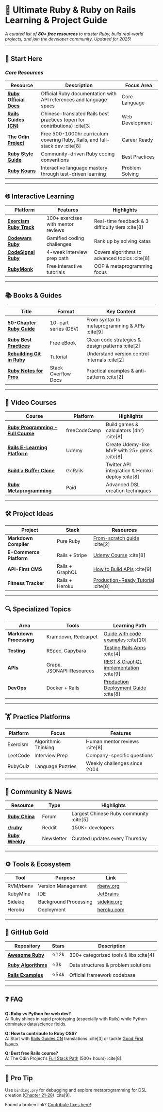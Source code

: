 # 💎 Ultimate Ruby & Ruby on Rails Learning & Project Guide

_A curated list of **80+ free resources** to master Ruby, build real-world projects, and join the developer community. Updated for 2025!_

---

## 🚀 **Start Here**
### _Core Resources_
| Resource | Description | Focus Area |  
|----------|-------------|------------|
| **[Ruby Official Docs](https://ruby-doc.org/)** | Official Ruby documentation with API references and language specs | Core Language |  
| **[Rails Guides (CN)](https://github.com/RubyChinaTranslation/Rails-Guides-China)** | Chinese-translated Rails best practices (open for contributions) :cite[3] | Web Development |  
| **[The Odin Project](https://www.theodinproject.com/paths/full-stack-ruby-on-rails)** | Free 500-1000hr curriculum covering Ruby, Rails, and full-stack dev :cite[8] | Career Ready |  
| **[Ruby Style Guide](https://rubystyle.guide/)** | Community-driven Ruby coding conventions | Best Practices |  
| **[Ruby Koans](https://github.com/edgecase/ruby_koans)** | Interactive language mastery through test-driven learning | Problem Solving |  

---

## 🌐 **Interactive Learning**
| Platform | Features | Highlights |  
|----------|----------|------------|  
| **[Exercism Ruby Track](https://exercism.org/tracks/ruby)** | 100+ exercises with mentor reviews | Real-time feedback & 3 difficulty tiers :cite[8] |  
| **[Codewars Ruby](https://www.codewars.com/kata/search/ruby)** | Gamified coding challenges | Rank up by solving katas |  
| **[CodeSignal Ruby](https://codesignal.com/learn/ruby/)** | 4-week interview prep path | Covers algorithms to advanced topics :cite[8] |  
| **[RubyMonk](https://rubymonk.com/)** | Free interactive tutorials | OOP & metaprogramming focus |  

---

## 📚 **Books & Guides**
| Title | Format | Key Content |  
|-------|--------|-------------|  
| **[50-Chapter Ruby Guide](https://dev.to/mega-tutorials-point)** | 10-part series (DEV) | From syntax to metaprogramming & APIs :cite[9] |  
| **[Ruby Best Practices](https://github.com/getvmio/free-ruby-resources)** | Free eBook | Clean code strategies & design patterns :cite[2] |  
| **[Rebuilding Git in Ruby](https://github.com/getvmio/free-ruby-resources)** | Tutorial | Understand version control internals :cite[2] |  
| **[Ruby Notes for Pros](https://github.com/getvmio/free-ruby-resources)** | Stack Overflow Docs | Practical examples & anti-patterns :cite[2] |  

---

## 🎥 **Video Courses**
| Course | Platform | Highlights |  
|--------|----------|------------|  
| **[Ruby Programming - Full Course](https://youtu.be/t_ispmWmdjY)** | freeCodeCamp | Build games & calculators (4hr) :cite[8] |  
| **[Rails E-Learning Platform](https://www.udemy.com/course/ruby-on-rails-6-learn-25-gems-build-an-elarning-platform/)** | Udemy | Create Udemy-like MVP with 25+ gems :cite[8] |  
| **[Build a Buffer Clone](https://gorails.com/)** | GoRails | Twitter API integration & Heroku deploy :cite[8] |  
| **[Ruby Metaprogramming](https://www.rubymetaprogramming.com/)** | Paid | Advanced DSL creation techniques |  

---

## 🛠️ **Project Ideas**
| Project | Stack | Resources |  
|---------|-------|-----------|  
| **Markdown Compiler** | Pure Ruby | [From-scratch guide](https://github.com/getvmio/free-ruby-resources) :cite[2] |  
| **E-Commerce Platform** | Rails + Stripe | [Udemy Course](https://www.udemy.com/course/ruby-on-rails-6-learn-25-gems-build-an-elarning-platform/) :cite[8] |  
| **API-First CMS** | Rails + GraphQL | [How to Build APIs](https://dev.to/mega-tutorials-point) :cite[9] |  
| **Fitness Tracker** | Rails + Heroku | [Production-Ready Tutorial](https://railscodealong.com) :cite[8] |  

---

## 🔍 **Specialized Topics**
| Area | Tools | Learning Path |  
|------|-------|---------------|  
| **Markdown Processing** | Kramdown, Redcarpet | [Guide with code examples](https://blog.markdowntools.com/posts/ruby-markdown-example) :cite[10] |  
| **Testing** | RSpec, Capybara | [Testing Rails Apps](https://github.com/markets/awesome-ruby#testing) :cite[4] |  
| **APIs** | Grape, JSONAPI::Resources | [REST & GraphQL implementation](https://dev.to/mega-tutorials-point) :cite[9] |  
| **DevOps** | Docker + Rails | [Production Deployment Guide](https://railscodealong.com) :cite[8] |  

---

## 🏋️ **Practice Platforms**
| Platform | Focus | Features |  
|----------|-------|----------|  
| Exercism | Algorithmic Thinking | Human mentor reviews :cite[8] |  
| LeetCode | Interview Prep | Company-specific questions |  
| RubyQuiz | Language Puzzles | Weekly challenges since 2004 |  

---

## 🤝 **Community & News**
| Resource | Type | Highlights |  
|----------|------|------------|  
| **[Ruby China](https://ruby-china.org/)** | Forum | Largest Chinese Ruby community :cite[5] |  
| **[r/ruby](https://www.reddit.com/r/ruby/)** | Reddit | 150K+ developers |  
| **[Ruby Weekly](https://rubyweekly.com/)** | Newsletter | Curated updates every Thursday |  

---

## ⚙️ **Tools & Ecosystem**
| Tool | Purpose | Link |  
|------|---------|------|  
| RVM/rbenv | Version Management | [rbenv.org](https://github.com/rbenv/rbenv) |  
| RubyMine | IDE | [JetBrains](https://www.jetbrains.com/ruby/) |  
| Sidekiq | Background Processing | [sidekiq.org](https://sidekiq.org/) |  
| Heroku | Deployment | [heroku.com](https://www.heroku.com/ruby) |  

---

## 📂 **GitHub Gold**
| Repository | Stars | Description |  
|------------|-------|-------------|  
| **[Awesome Ruby](https://github.com/markets/awesome-ruby)** | ⭐12k | 300+ categorized tools & libs :cite[4] |  
| **[Ruby Algorithms](https://github.com/sagivo/algorithms)** | ⭐3k | Data structures & problem solutions |  
| **[Rails Examples](https://github.com/rails/rails)** | ⭐54k | Official framework codebase |  

---

## ❓ **FAQ**
**Q: Ruby vs Python for web dev?**  
A: Ruby shines in rapid prototyping (especially with Rails) while Python dominates data/science fields.  

**Q: How to contribute to Ruby OSS?**  
A: Start with [Rails Guides CN](https://github.com/RubyChinaTranslation/Rails-Guides-China) translations :cite[3] or tackle [Good First Issues](https://github.com/issues?q=is%3Aopen+is%3Aissue+label%3A%22good+first+issue%22+language%3Aruby).  

**Q: Best free Rails course?**  
A: The Odin Project's [Full Stack Path](https://www.theodinproject.com/paths/full-stack-ruby-on-rails) (500+ hours) :cite[8].  

---

## 🌟 **Pro Tip**  
Use `binding.pry` for debugging and explore metaprogramming for DSL creation ([Chapter 21-28](https://dev.to/mega-tutorials-point)) :cite[9].  

Found a broken link? [Contribute fixes here!](https://github.com/RubyChinaTranslation/Rails-Guides-China)  
